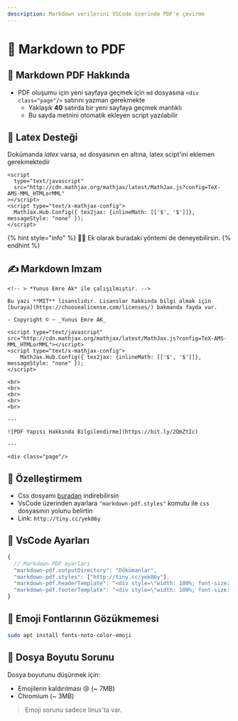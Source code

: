```yaml
---
description: Markdown verilerini VSCode üzerinde PDF'e çevirme
---
```


# 🧾 Markdown to PDF

## 🔰 Markdown PDF Hakkında

* PDF oluşumu için yeni sayfaya geçmek için `md` dosyasına `<div class="page"/>` satırını yazman gerekmekte
  * Yaklaşık **40** satırda bir yeni sayfaya geçmek mantıklı
  * Bu sayda metnini otomatik ekleyen script yazılabilir

## 🧮 Latex Desteği

Dokümanda _latex_ varsa, `md` dosyasının en altına, latex scipt'ini eklemen gerekmektedir

```markup
<script
  type="text/javascript"
  src="http://cdn.mathjax.org/mathjax/latest/MathJax.js?config=TeX-AMS-MML_HTMLorMML"
></script>
<script type="text/x-mathjax-config">
  MathJax.Hub.Config({ tex2jax: {inlineMath: [['$', '$']]}, messageStyle: "none" });
</script>
```

{% hint style="info" %}
🧙‍♂️  Ek olarak buradaki yöntemi de deneyebilirsin.
{% endhint %}

## ✍ Markdown Imzam

```text
<!-- > *Yunus Emre Ak* ile çalışılmıştır. -->

Bu yazı **MIT** lisanslıdır. Lisanslar hakkında bilgi almak için [buraya](https://choosealicense.com/licenses/) bakmanda fayda var.

- Copyright © ~ _Yunus Emre AK_

<script type="text/javascript" src="http://cdn.mathjax.org/mathjax/latest/MathJax.js?config=TeX-AMS-MML_HTMLorMML"></script>
<script type="text/x-mathjax-config">
    MathJax.Hub.Config({ tex2jax: {inlineMath: [['$', '$']]}, messageStyle: "none" });
</script>

<br>
<br>
<br>
<br>
<br>

---

![PDF Yapısı Hakkında Bilgilendirme](https://bit.ly/2QmZtIc)

---

<div class="page"/>
```

## 🌠 Özelleştirmem

* Css dosyamı [buradan](https://github.com/yedhrab/YWiki/tree/169abadfd1b8862c004399268f6ca1f9f9359d61/1%20-%20Programlama%20Notları/res/markdown-pdf.css) indirebilirsin
* VsCode üzerinden ayarlara `"markdown-pdf.styles"` komutu ile `css` dosyasının yolunu belirtin
* Link: `http://tiny.cc/yek86y`

## 🔨 VsCode Ayarları

```javascript
{
  // Markdown PDF ayarları
  "markdown-pdf.outputDirectory": "Dökümanlar",
  "markdown-pdf.styles": ["http://tiny.cc/yek86y"],
  "markdown-pdf.headerTemplate": "<div style=\"width: 100%; font-size: 7px; margin: 0 auto; font: Segoe UI Light; text-align: center;\"><div style=\"float: left; width: 33.33%;\"><a style='text-decoration: none; font: Risque; color: red;' href='https://gogetfunding.com/yemreak/'>Destek ❤</a></div><div style=\"float: left; width: 33.33%;\"><a style='text-decoration: none; color: navy;' href='https://www.yemreak.com'>Yunus Emre Ak ©</a></div><div style=\"float: left; font-size: 7px; width: 33.33%; color: gainsboro;\"><span class='date'></span></div></div>",
  "markdown-pdf.footerTemplate": "<div style=\"width: 100%; font-size: 7px; margin: 0 auto; font: Segoe UI Light\"> <div style=\"float: left; width: 20%; text-align: center\"><a style=\"text-decoration: none; display: inline-block; color: dodgerblue;\" href=\"https://yemreak.com\">Website</a></div><div style=\"float: left; width: 20%; text-align: center\"><a style=\"text-decoration: none; display: inline-block; color: dodgerblue;\" href=\"https://github.com/yedhrab \">Github</a></div><div style=\"float: left; width: 20%; text-align: center\"><span class=\"pageNumber \">3 </span> / <span class=\"totalPages \"> 5</span></div><div style=\"float: left; width: 20%; text-align: center\"><a style=\"text-decoration: none; display: inline-block; color: dodgerblue;\" href=\"https://www.linkedin.com/in/yemreak/\">LinkedIn</a></div><div style=\"float: left; width: 20%; text-align: center\"><a style=\"text-decoration: none; display: inline-block; color: dodgerblue;\" href=\"mailto::yemreak.com@gmail.com?subject=YPDF%20%7C%20Github\">İletişim</a></div></div>"
}
```

## 🐞 Emoji Fontlarının Gözükmemesi

```bash
sudo apt install fonts-noto-color-emoji
```

## 🐞 Dosya Boyutu Sorunu

Dosya boyutunu düşürmek için:

* Emojilerin kaldırılması 😢 \(~ 7MB\)
* Chromium \(~ 3MB\)

> Emoji sorunu sadece linux'ta var.


